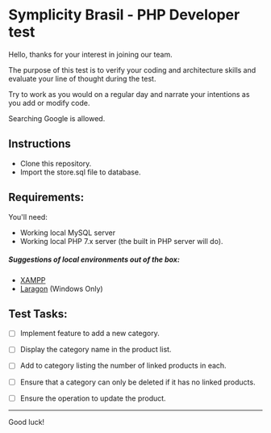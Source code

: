 # Symplicity Brasil - PHP Developer test

Hello, thanks for your interest in joining our team.

The purpose of this test is to verify your coding and architecture skills and evaluate your line of thought during the test.

Try to work as you would on a regular day and narrate your intentions as you add or modify code.

Searching Google is allowed.

## Instructions

- Clone this repository.
- Import the store.sql file to database.

## Requirements:

You'll need:
- Working local MySQL server
- Working local PHP 7.x server (the built in PHP server will do).
##### Suggestions of local environments out of the box:
- [XAMPP](https://www.apachefriends.org/pt_br/index.html)
- [Laragon](https://laragon.org/download/) (Windows Only)

## Test Tasks:

- [ ] Implement feature to add a new category.

- [ ] Display the category name in the product list.

- [ ] Add to category listing the number of linked products in each.

- [ ] Ensure that a category can only be deleted if it has no linked products.

- [ ] Ensure the operation to update the product.

---

Good luck!
